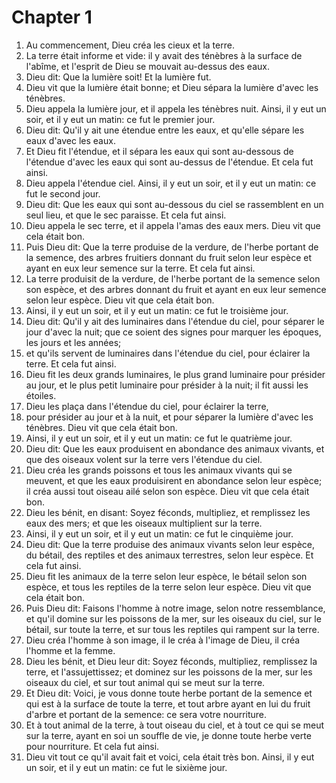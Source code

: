 # Chapter 1

1. Au commencement, Dieu créa les cieux et la terre.
2. La terre était informe et vide: il y avait des ténèbres à la surface de l'abîme, et l'esprit de Dieu se mouvait au-dessus des eaux.
3. Dieu dit: Que la lumière soit! Et la lumière fut.
4. Dieu vit que la lumière était bonne; et Dieu sépara la lumière d'avec les ténèbres.
5. Dieu appela la lumière jour, et il appela les ténèbres nuit. Ainsi, il y eut un soir, et il y eut un matin: ce fut le premier jour.
6. Dieu dit: Qu'il y ait une étendue entre les eaux, et qu'elle sépare les eaux d'avec les eaux.
7. Et Dieu fit l'étendue, et il sépara les eaux qui sont au-dessous de l'étendue d'avec les eaux qui sont au-dessus de l'étendue. Et cela fut ainsi.
8. Dieu appela l'étendue ciel. Ainsi, il y eut un soir, et il y eut un matin: ce fut le second jour.
9. Dieu dit: Que les eaux qui sont au-dessous du ciel se rassemblent en un seul lieu, et que le sec paraisse. Et cela fut ainsi.
10. Dieu appela le sec terre, et il appela l'amas des eaux mers. Dieu vit que cela était bon.
11. Puis Dieu dit: Que la terre produise de la verdure, de l'herbe portant de la semence, des arbres fruitiers donnant du fruit selon leur espèce et ayant en eux leur semence sur la terre. Et cela fut ainsi.
12. La terre produisit de la verdure, de l'herbe portant de la semence selon son espèce, et des arbres donnant du fruit et ayant en eux leur semence selon leur espèce. Dieu vit que cela était bon.
13. Ainsi, il y eut un soir, et il y eut un matin: ce fut le troisième jour.
14. Dieu dit: Qu'il y ait des luminaires dans l'étendue du ciel, pour séparer le jour d'avec la nuit; que ce soient des signes pour marquer les époques, les jours et les années;
15. et qu'ils servent de luminaires dans l'étendue du ciel, pour éclairer la terre. Et cela fut ainsi.
16. Dieu fit les deux grands luminaires, le plus grand luminaire pour présider au jour, et le plus petit luminaire pour présider à la nuit; il fit aussi les étoiles.
17. Dieu les plaça dans l'étendue du ciel, pour éclairer la terre,
18. pour présider au jour et à la nuit, et pour séparer la lumière d'avec les ténèbres. Dieu vit que cela était bon.
19. Ainsi, il y eut un soir, et il y eut un matin: ce fut le quatrième jour.
20. Dieu dit: Que les eaux produisent en abondance des animaux vivants, et que des oiseaux volent sur la terre vers l'étendue du ciel.
21. Dieu créa les grands poissons et tous les animaux vivants qui se meuvent, et que les eaux produisirent en abondance selon leur espèce; il créa aussi tout oiseau ailé selon son espèce. Dieu vit que cela était bon.
22. Dieu les bénit, en disant: Soyez féconds, multipliez, et remplissez les eaux des mers; et que les oiseaux multiplient sur la terre.
23. Ainsi, il y eut un soir, et il y eut un matin: ce fut le cinquième jour.
24. Dieu dit: Que la terre produise des animaux vivants selon leur espèce, du bétail, des reptiles et des animaux terrestres, selon leur espèce. Et cela fut ainsi.
25. Dieu fit les animaux de la terre selon leur espèce, le bétail selon son espèce, et tous les reptiles de la terre selon leur espèce. Dieu vit que cela était bon.
26. Puis Dieu dit: Faisons l'homme à notre image, selon notre ressemblance, et qu'il domine sur les poissons de la mer, sur les oiseaux du ciel, sur le bétail, sur toute la terre, et sur tous les reptiles qui rampent sur la terre.
27. Dieu créa l'homme à son image, il le créa à l'image de Dieu, il créa l'homme et la femme.
28. Dieu les bénit, et Dieu leur dit: Soyez féconds, multipliez, remplissez la terre, et l'assujettissez; et dominez sur les poissons de la mer, sur les oiseaux du ciel, et sur tout animal qui se meut sur la terre.
29. Et Dieu dit: Voici, je vous donne toute herbe portant de la semence et qui est à la surface de toute la terre, et tout arbre ayant en lui du fruit d'arbre et portant de la semence: ce sera votre nourriture.
30. Et à tout animal de la terre, à tout oiseau du ciel, et à tout ce qui se meut sur la terre, ayant en soi un souffle de vie, je donne toute herbe verte pour nourriture. Et cela fut ainsi.
31. Dieu vit tout ce qu'il avait fait et voici, cela était très bon. Ainsi, il y eut un soir, et il y eut un matin: ce fut le sixième jour.

